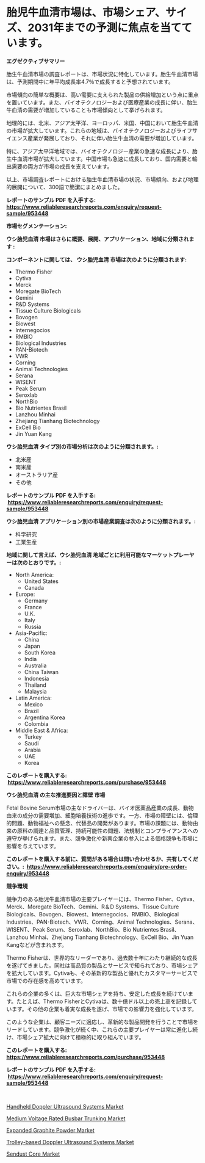<p><h1>胎児牛血清市場は、市場シェア、サイズ、2031年までの予測に焦点を当てています。</h1></p><p><strong>エグゼクティブサマリー</strong></p>
<p><p>胎生牛血清市場の調査レポートは、市場状況に特化しています。胎生牛血清市場は、予測期間中に年平均成長率4.7％で成長すると予想されています。</p><p>市場傾向の簡単な概要は、高い需要に支えられた製品の供給増加という点に重点を置いています。また、バイオテクノロジーおよび医療産業の成長に伴い、胎生牛血清の需要が増加していることも市場傾向として挙げられます。</p><p>地理的には、北米、アジア太平洋、ヨーロッパ、米国、中国において胎生牛血清の市場が拡大しています。これらの地域は、バイオテクノロジーおよびライフサイエンス産業が発展しており、それに伴い胎生牛血清の需要が増加しています。</p><p>特に、アジア太平洋地域では、バイオテクノロジー産業の急速な成長により、胎生牛血清市場が拡大しています。中国市場も急速に成長しており、国内需要と輸出需要の両方が市場の成長を支えています。</p><p>以上、市場調査レポートにおける胎生牛血清市場の状況、市場傾向、および地理的展開について、300語で簡潔にまとめました。</p></p>
<p><strong>レポートのサンプル PDF を入手する: <a href="https://www.reliableresearchreports.com/enquiry/request-sample/953448">https://www.reliableresearchreports.com/enquiry/request-sample/953448</a></strong></p>
<p><strong>市場セグメンテーション:</strong></p>
<p><strong> ウシ胎児血清 市場はさらに概要、展開、アプリケーション、地域に分類されます :</strong></p>
<p><strong>コンポーネントに関しては、 ウシ胎児血清 市場は次のように分類されます: &nbsp;</strong></p>
<p><ul><li>Thermo Fisher</li><li>Cytiva</li><li>Merck</li><li>Moregate BioTech</li><li>Gemini</li><li>R&D Systems</li><li>Tissue Culture Biologicals</li><li>Bovogen</li><li>Biowest</li><li>Internegocios</li><li>RMBIO</li><li>Biological Industries</li><li>PAN-Biotech</li><li>VWR</li><li>Corning</li><li>Animal Technologies</li><li>Serana</li><li>WISENT</li><li>Peak Serum</li><li>Seroxlab</li><li>NorthBio</li><li>Bio Nutrientes Brasil</li><li>Lanzhou Minhai</li><li>Zhejiang Tianhang Biotechnology</li><li>ExCell Bio</li><li>Jin Yuan Kang</li></ul></p>
<p><strong> ウシ胎児血清 タイプ別の市場分析は次のように分類されます。:</strong></p>
<p><ul><li>北米産</li><li>南米産</li><li>オーストラリア産</li><li>その他</li></ul></p>
<p><strong>レポートのサンプル PDF を入手する: &nbsp;<a href="https://www.reliableresearchreports.com/enquiry/request-sample/953448">https://www.reliableresearchreports.com/enquiry/request-sample/953448</a></strong></p>
<p><strong> ウシ胎児血清 アプリケーション別の市場産業調査は次のように分類されます。:</strong></p>
<p><ul><li>科学研究</li><li>工業生産</li></ul></p>
<p><strong>地域に関して言えば、ウシ胎児血清 地域ごとに利用可能なマーケットプレーヤーは次のとおりです。:</strong></p>
<p><ul>
    <li>
        North America:
        <ul>
            <li>United States</li>
            <li>Canada</li>
        </ul>
    </li>
    <li>
        Europe:
        <ul>
            <li>Germany</li>
            <li>France</li>
            <li>U.K.</li>
            <li>Italy</li>
            <li>Russia</li>
        </ul>
    </li>
    <li>
        Asia-Pacific:
        <ul>
            <li>China</li>
            <li>Japan</li>
            <li>South Korea</li>
            <li>India</li>
            <li>Australia</li>
            <li>China Taiwan</li>
            <li>Indonesia</li>
            <li>Thailand</li>
            <li>Malaysia</li>
        </ul>
    </li>
    <li>
        Latin America:
        <ul>
            <li>Mexico</li>
            <li>Brazil</li>
            <li>Argentina Korea</li>
            <li>Colombia</li>
        </ul>
    </li>
    <li>
        Middle East & Africa:
        <ul>
            <li>Turkey</li>
            <li>Saudi</li>
            <li>Arabia</li>
            <li>UAE</li>
            <li>Korea</li>
        </ul>
    </li>
    </ul></p>
<p><strong>このレポートを購入する: &nbsp;<a href="https://www.reliableresearchreports.com/purchase/953448">https://www.reliableresearchreports.com/purchase/953448</a></strong></p>
<p><strong>ウシ胎児血清 の主な推進要因と障壁 市場</strong></p>
<p><p>Fetal Bovine Serum市場の主なドライバーは、バイオ医薬品産業の成長、動物由来の成分の需要増加、細胞培養技術の進歩です。一方、市場の障壁には、倫理的問題、動物福祉への懸念、代替品の開発があります。市場の課題には、動物由来の原料の調達と品質管理、持続可能性の問題、法規制とコンプライアンスへの遵守が挙げられます。また、競争激化や新興企業の参入による価格競争も市場に影響を与えています。</p></p>
<p><strong>このレポートを購入する前に、質問がある場合は問い合わせるか、共有してください。:&nbsp; <a href="https://www.reliableresearchreports.com/enquiry/pre-order-enquiry/953448">https://www.reliableresearchreports.com/enquiry/pre-order-enquiry/953448</a></strong></p>
<p><strong>競争環境</strong></p>
<p><p>競争力のある胎児牛血清市場の主要プレイヤーには、Thermo Fisher、Cytiva、Merck、Moregate BioTech、Gemini、R＆D Systems、Tissue Culture Biologicals、Bovogen、Biowest、Internegocios、RMBIO、Biological Industries、PAN-Biotech、VWR、Corning、Animal Technologies、Serana、WISENT、Peak Serum、Seroxlab、NorthBio、Bio Nutrientes Brasil、Lanzhou Minhai、Zhejiang Tianhang Biotechnology、ExCell Bio、Jin Yuan Kangなどが含まれます。</p><p>Thermo Fisherは、世界的なリーダーであり、過去数十年にわたり継続的な成長を遂げてきました。同社は高品質の製品とサービスで知られており、市場シェアを拡大しています。Cytivaも、その革新的な製品と優れたカスタマーサービスで市場での存在感を高めています。</p><p>これらの企業の多くは、巨大な市場シェアを持ち、安定した成長を続けています。たとえば、Thermo FisherとCytivaは、数十億ドル以上の売上高を記録しています。その他の企業も着実な成長を遂げ、市場での影響力を強化しています。</p><p>このような企業は、顧客ニーズに適応し、革新的な製品開発を行うことで市場をリードしています。競争激化が続く中、これらの主要プレイヤーは常に進化し続け、市場シェア拡大に向けて積極的に取り組んでいます。</p></p>
<p><strong>このレポートを購入する: &nbsp; <a href="https://www.reliableresearchreports.com/purchase/953448">https://www.reliableresearchreports.com/purchase/953448</a></strong></p>
<p><strong>レポートのサンプル PDF を入手する: &nbsp;<a href="https://www.reliableresearchreports.com/enquiry/request-sample/953448">https://www.reliableresearchreports.com/enquiry/request-sample/953448</a></strong><strong></strong></p>
<p>&nbsp;</p>
<p><p><a href="https://shimmer-gardenia-37a.notion.site/Handheld-Doppler-Ultrasound-Systems-Market-with-the-goal-of-estimating-the-market-size-and-future-gr-ea942d50ca1f4a6e9d3d4cecdfa6aa6d">Handheld Doppler Ultrasound Systems Market</a></p><p><a href="https://unruly-ladybug-44b.notion.site/Medium-Voltage-Rated-Busbar-Trunking-Market-Offers-Provide-Insightful-Data-for-the-Time-Period-from--fb3e7d67a17e4737a4f88baabec7d351">Medium Voltage Rated Busbar Trunking Market</a></p><p><a href="https://view.publitas.com/reportprime-1/global-expanded-graphite-powder-market-by-types-applications-and-major-players-with-regional-growth-rate-analysis-and-development-situation-from-2024-to-2031/">Expanded Graphite Powder Market</a></p><p><a href="https://meowing-lemming-dd3.notion.site/Trolley-based-Doppler-Ultrasound-Systems-Market-Analysis-Examines-its-Scope-on-Growth-Opportunities--69b052c72f524fd6bbfec7c81af049e1">Trolley-based Doppler Ultrasound Systems Market</a></p><p><a href="https://view.publitas.com/reportprime-1/global-sendust-core-market-by-types-applications-and-major-players-with-regional-growth-rate-analysis-and-development-situation-from-2024-to-2031/">Sendust Core Market</a></p></p>